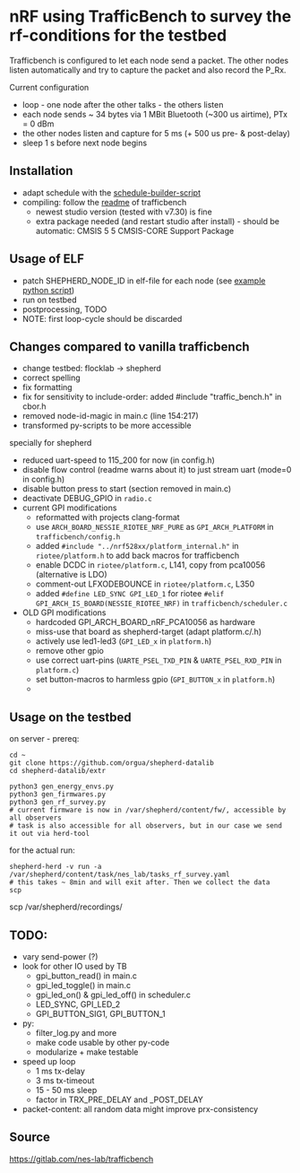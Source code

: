 # nRF using TrafficBench to survey the rf-conditions for the testbed

Trafficbench is configured to let each node send a packet. The other nodes listen automatically and try to capture the packet and also record the P_Rx.

Current configuration

- loop - one node after the other talks - the others listen
- each node sends ~ 34 bytes via 1 MBit Bluetooth (~300 us airtime), PTx = 0 dBm
- the other nodes listen and capture for 5 ms (+ 500 us pre- & post-delay)
- sleep 1 s before next node begins

## Installation

- adapt schedule with the [schedule-builder-script](./schedule_builder/build.py)
- compiling: follow the [readme](./trafficbench/README.md) of trafficbench
  - newest studio version (tested with v7.30) is fine
  - extra package needed (and restart studio after install) - should be automatic: CMSIS 5 5 CMSIS-CORE Support Package

## Usage of ELF

- patch SHEPHERD_NODE_ID in elf-file for each node (see [example python script](./_build/update_and_patch.py))
- run on testbed
- postprocessing, TODO
- NOTE: first loop-cycle should be discarded

## Changes compared to vanilla trafficbench

- change testbed: flocklab -> shepherd
- correct spelling
- fix formatting
- fix for sensitivity to include-order: added #include "traffic_bench.h" in cbor.h
- removed node-id-magic in main.c (line 154:217)
- transformed py-scripts to be more accessible

specially for shepherd

- reduced uart-speed to 115_200 for now (in config.h)
- disable flow control (readme warns about it) to just stream uart (mode=0 in config.h)
- disable button press to start (section removed in main.c)
- deactivate DEBUG_GPIO in `radio.c`
- current GPI modifications
  - reformatted with projects clang-format
  - use `ARCH_BOARD_NESSIE_RIOTEE_NRF_PURE` as `GPI_ARCH_PLATFORM` in `trafficbench/config.h`
  - added `#include "../nrf528xx/platform_internal.h"` in `riotee/platform.h` to add back macros for trafficbench
  - enable DCDC in `riotee/platform.c`, L141, copy from pca10056 (alternative is LDO)
  - comment-out LFXODEBOUNCE in `riotee/platform.c`, L350
  - added `#define LED_SYNC GPI_LED_1` for riotee `#elif GPI_ARCH_IS_BOARD(NESSIE_RIOTEE_NRF)` in `trafficbench/scheduler.c`
- OLD GPI modifications
  - hardcoded GPI_ARCH_BOARD_nRF_PCA10056 as hardware
  - miss-use that board as shepherd-target (adapt platform.c/.h)
  - actively use led1-led3 (`GPI_LED_x` in `platform.h`)
  - remove other gpio
  - use correct uart-pins (`UARTE_PSEL_TXD_PIN` & `UARTE_PSEL_RXD_PIN` in `platform.c`)
  - set button-macros to harmless gpio (`GPI_BUTTON_x` in `platform.h`)
  -

## Usage on the testbed

on server - prereq:

```shell
cd ~
git clone https://github.com/orgua/shepherd-datalib
cd shepherd-datalib/extr

python3 gen_energy_envs.py
python3 gen_firmwares.py
python3 gen_rf_survey.py
# current firmware is now in /var/shepherd/content/fw/, accessible by all observers
# task is also accessible for all observers, but in our case we send it out via herd-tool
```

for the actual run:
```Shell
shepherd-herd -v run -a /var/shepherd/content/task/nes_lab/tasks_rf_survey.yaml
# this takes ~ 8min and will exit after. Then we collect the data
scp
```


scp /var/shepherd/recordings/


## TODO:

- vary send-power (?)
- look for other IO used by TB
  - gpi_button_read() in main.c
  - gpi_led_toggle() in main.c
  - gpi_led_on() & gpi_led_off() in scheduler.c
  - LED_SYNC, GPI_LED_2
  - GPI_BUTTON_SIG1, GPI_BUTTON_1
- py:
  - filter_log.py and more
  - make code usable by other py-code
  - modularize + make testable
- speed up loop
  - 1 ms tx-delay
  - 3 ms tx-timeout
  - 15 - 50 ms sleep
  - factor in TRX_PRE_DELAY and _POST_DELAY
- packet-content: all random data might improve prx-consistency

## Source

https://gitlab.com/nes-lab/trafficbench

